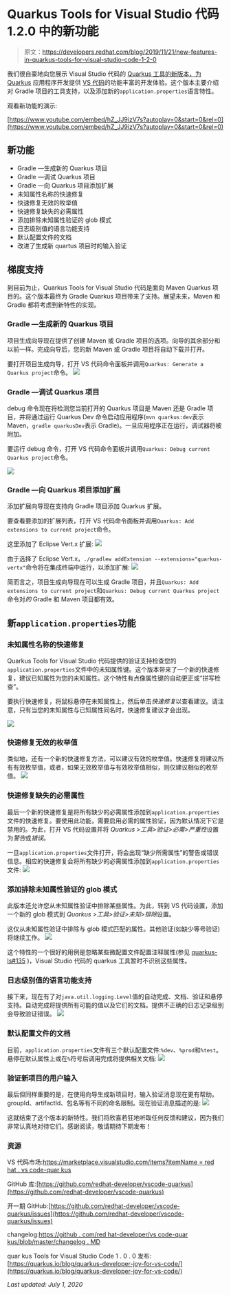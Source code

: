 # Quarkus Tools for Visual Studio 代码 1.2.0 中的新功能

> 原文：<https://developers.redhat.com/blog/2019/11/21/new-features-in-quarkus-tools-for-visual-studio-code-1-2-0>

我们很自豪地向您展示 Visual Studio 代码的 [Quarkus 工具的新版本，为](https://marketplace.visualstudio.com/items?itemName=redhat.vscode-quarkus) [Quarkus](https://developers.redhat.com/topics/quarkus/) 应用程序开发提供 [VS 代码](https://developers.redhat.com/blog/category/vs-code/)的功能丰富的开发体验。这个版本主要介绍对 Gradle 项目的工具支持，以及添加新的`application.properties`语言特性。

观看新功能的演示:

[https://www.youtube.com/embed/hZ_JJ9izV7s?autoplay=0&start=0&rel=0](https://www.youtube.com/embed/hZ_JJ9izV7s?autoplay=0&start=0&rel=0)

## 新功能

*   Gradle —生成新的 Quarkus 项目
*   Gradle —调试 Quarkus 项目
*   Gradle —向 Quarkus 项目添加扩展
*   未知属性名称的快速修复
*   快速修复无效的枚举值
*   快速修复缺失的必需属性
*   添加排除未知属性验证的 glob 模式
*   日志级别值的语言功能支持
*   默认配置文件的文档
*   改进了生成新 quartus 项目时的输入验证

## 梯度支持

到目前为止，Quarkus Tools for Visual Studio 代码是面向 Maven Quarkus 项目的。这个版本最终为 Gradle Quarkus 项目带来了支持。展望未来，Maven 和 Gradle 都将考虑到新特性的实现。

### Gradle —生成新的 Quarkus 项目

项目生成向导现在提供了创建 Maven 或 Gradle 项目的选项。向导的其余部分和以前一样。完成向导后，您的新 Maven 或 Gradle 项目将自动下载并打开。

要打开项目生成向导，打开 VS 代码命令面板并调用`Quarkus: Generate a Quarkus project`命令。
![](img/a6de2367b1ecaf5f8548865645e65442.png)

### Gradle —调试 Quarkus 项目

debug 命令现在将检测您当前打开的 Quarkus 项目是 Maven 还是 Gradle 项目，并将通过运行 Quarkus Dev 命令启动应用程序(`mvn quarkus:dev`表示 Maven，`gradle quarkusDev`表示 Gradle)。一旦应用程序正在运行，调试器将被附加。

要运行 debug 命令，打开 VS 代码命令面板并调用`Quarkus: Debug current Quarkus project`命令。

![](img/a37af7d3f2b5a3235e8f8553bd33e5ea.png)

### Gradle —向 Quarkus 项目添加扩展

添加扩展向导现在支持向 Gradle 项目添加 Quarkus 扩展。

要查看要添加的扩展列表，打开 VS 代码命令面板并调用`Quarkus: Add extensions to current project`命令。

这里添加了 Eclipse Vert.x 扩展:
![](img/f594263fa9da7dafd7df01ba9a2da753.png)

由于选择了 Eclipse Vert.x，`./gradlew addExtension --extensions="quarkus-vertx"`命令将在集成终端中运行，以添加扩展:
![](img/1d36fcf8bffea1cd5635f2b798e8abf1.png)

简而言之，项目生成向导现在可以生成 Gradle 项目，并且`Quarkus: Add extensions to current project`和`Quarkus: Debug current Quarkus project`命令对*的* Gradle 和 Maven 项目都有效。

## 新`application.properties`功能

### 未知属性名称的快速修复

Quarkus Tools for Visual Studio 代码提供的验证支持检查您的`application.properties`文件中的未知属性键。这个版本带来了一个新的快速修复，建议已知属性为您的未知属性。这个特性有点像属性键的自动更正或“拼写检查”。

要执行快速修复，将鼠标悬停在未知属性上，然后单击*快速修复*以查看建议。请注意，只有当您的未知属性与已知属性同名时，快速修复建议才会出现。

![](img/70adc6c5fb77cd69b4c9d0ef54c67287.png)

### 快速修复无效的枚举值

类似地，还有一个新的快速修复方法，可以建议有效的枚举值。快速修复将建议所有有效枚举值，或者，如果无效枚举值与有效枚举值相似，则仅建议相似的枚举值。
![](img/7f98d66f37a0cfc722975689cea98fb0.png)

### 快速修复缺失的必需属性

最后一个新的快速修复是将所有缺少的必需属性添加到`application.properties`文件的快速修复。要使用此功能，需要启用必需的属性验证，因为默认情况下它是禁用的。为此，打开 VS 代码设置并将 *Quarkus >工具>验证>必需>严重性*设置为*警告*或*错误*。

一旦`application.properties`文件打开，将会出现“缺少所需属性”的警告或错误信息。相应的快速修复会将所有缺少的必需属性添加到`application.properties`文件:
![](img/66e6a72295c4d4be9f7b723ae63dcdb5.png)

### 添加排除未知属性验证的 glob 模式

此版本还允许您从未知属性验证中排除某些属性。为此，转到 VS 代码设置，添加一个新的 glob 模式到 *Quarkus >工具>验证>未知>排除*设置。


这仅从未知属性验证中排除与 glob 模式匹配的属性。其他验证(如缺少等号验证)将继续工作。
![](img/a80b93a9969e68a120fab5c12bdb549c.png)

这个特性的一个很好的用例是忽略某些微配置文件配置注释属性(参见 [quarkus-ls#135](https://github.com/redhat-developer/quarkus-ls/issues/135) )，Visual Studio 代码的 quarkus 工具暂时不识别这些属性。

### 日志级别值的语言功能支持

接下来，现在有了对`java.util.logging.Level`值的自动完成、文档、验证和悬停支持。自动完成将提供所有可能的值以及它们的文档。提供不正确的日志记录级别会导致验证错误。
![](img/387da52c865c625ad9508262fb8bd328.png)

### 默认配置文件的文档

目前，`application.properties`文件有三个默认配置文件:`%dev`、`%prod`和`%test`。悬停在默认属性上或在`%`符号后调用完成将提供相关文档:
![](img/e9ec8b53db07f6dffbee63aff815604f.png)

### 验证新项目的用户输入

最后但同样重要的是，在使用向导生成新项目时，输入验证消息现在更有帮助。groupId、artifactId、包名等有不同的命名限制。现在验证消息描述的是:
![](img/795620b2ad0882ca97fc2239201c1a39.png)

这就结束了这个版本的新特性。我们将欣喜若狂地听取任何反馈和建议，因为我们非常认真地对待它们。感谢阅读，敬请期待下期发布！

### 资源

VS 代码市场:[https://marketplace.visualstudio.com/items?itemName = red hat . vs code-quar kus](https://marketplace.visualstudio.com/items?itemName=redhat.vscode-quarkus)

GitHub 库:[https://github.com/redhat-developer/vscode-quarkus](https://github.com/redhat-developer/vscode-quarkus)

开一期 GitHub:[https://github.com/redhat-developer/vscode-quarkus/issues](https://github.com/redhat-developer/vscode-quarkus/issues)

changelog:[https://github . com/red hat-developer/vs code-quar kus/blob/master/changelog . MD](https://github.com/redhat-developer/vscode-quarkus/blob/master/CHANGELOG.md)

quar kus Tools for Visual Studio Code 1 . 0 . 0 发布:[https://quarkus.io/blog/quarkus-developer-joy-for-vs-code/](https://quarkus.io/blog/quarkus-developer-joy-for-vs-code/)

*Last updated: July 1, 2020*